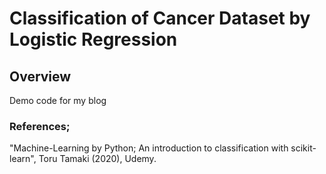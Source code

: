 # Classification of Cancer Dataset by Logistic Regression

## Overview

Demo code for my blog

### References;
"Machine-Learning by Python; An introduction to classification with scikit-learn", Toru Tamaki (2020), Udemy.



